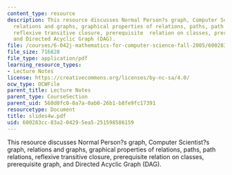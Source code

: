 ```yaml
---
content_type: resource
description: This resource discusses Normal Person?s graph, Computer Scientist?s graph,
  relations and graphs, graphical properties of relations, paths, path relations,
  reflexive transitive closure, prerequisite  relation on classes, prerequisite graph,
  and Directed Acyclic Graph (DAG).
file: /courses/6-042j-mathematics-for-computer-science-fall-2005/600283cc83a204295ea5251598586159_slides4w.pdf
file_size: 716828
file_type: application/pdf
learning_resource_types:
- Lecture Notes
license: https://creativecommons.org/licenses/by-nc-sa/4.0/
ocw_type: OCWFile
parent_title: Lecture Notes
parent_type: CourseSection
parent_uid: 560d0fc0-0a7a-0ab0-26b1-b8fe9fc17391
resourcetype: Document
title: slides4w.pdf
uid: 600283cc-83a2-0429-5ea5-251598586159
---
```

This resource discusses Normal Person?s graph, Computer Scientist?s graph, relations and graphs, graphical properties of relations, paths, path relations, reflexive transitive closure, prerequisite  relation on classes, prerequisite graph, and Directed Acyclic Graph (DAG).